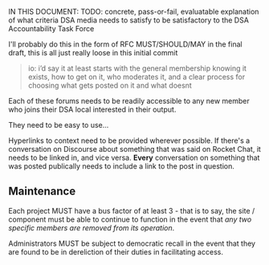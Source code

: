 IN THIS DOCUMENT: TODO: concrete, pass-or-fail, evaluatable explanation of what criteria DSA media needs to satisfy to be satisfactory to the DSA Accountability Task Force

I'll probably do this in the form of RFC MUST/SHOULD/MAY in the final draft, this is all just really loose in this initial commit

> io: i’d say it at least starts with the general membership knowing it exists, how to get on it, who moderates it, and a clear process for choosing what gets posted on it and what doesnt

Each of these forums needs to be readily accessible to any new member who joins their DSA local interested in their output.

They need to be easy to use...

Hyperlinks to context need to be provided wherever possible. If there's a conversation on Discourse about something that was said on Rocket Chat, it needs to be linked in, and vice versa. **Every** conversation on something that was posted publically needs to include a link to the post in question.

## Maintenance

Each project MUST have a bus factor of at least 3 - that is to say, the site / component must be able to continue to function in the event that *any two specific members are removed from its operation*.

Administrators MUST be subject to democratic recall in the event that they are found to be in dereliction of their duties in facilitating access.
